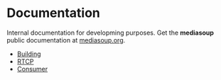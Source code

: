 # Documentation

Internal documentation for developming purposes. Get the **mediasoup** public documentation at [mediasoup.org](https://mediasoup.org).

* [Building](Building.md)
* [RTCP](RTCP.md)
* [Consumer](Consumer.md)

